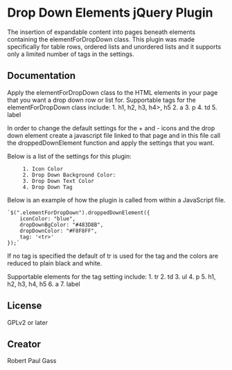 # Drop Down Elements jQuery Plugin

The insertion of expandable content into pages beneath elements containing the elementForDropDown class. This plugin was made specifically for table rows, ordered lists and unordered lists and it supports only a limited number of tags in the settings. 

## Documentation

Apply the elementForDropDown class to the HTML elements in your page that you want a drop down row or list for. Supportable tags for the elementForDropDown class include:
		 1. h1, h2, h3, h4>, h5
		 2. a
		 3. p
		 4. td
		 5. label

In order to change the default settings for the + and - icons and the drop down element create a javascript file linked to that page and in this file call the droppedDownElement function and apply the settings that you want.

Below is a list of the settings for this plugin:

		 1. Icon Color
		 2. Drop Down Background Color:
		 3. Drop Down Text Color
		 4. Drop Down Tag

Below is an example of how the plugin is called from within a JavaScript file.

	`$(".elementForDropDown").droppedDownElement({
		iconColor: "blue", 
		dropDownBgColor: "#483D8B", 
		dropDownColor: "#F8F8FF", 
		tag: '<tr>'
	});`

If no tag is specified the default of tr is used for the tag and the colors are reduced to plain black and white. 

Supportable elements for the tag setting include:
		 1. tr
		 2. td
		 3. ul
		 4. p
		 5. h1, h2, h3, h4, h5
		 6. a
		 7. label

## License
GPLv2 or later

## Creator
Robert Paul Gass